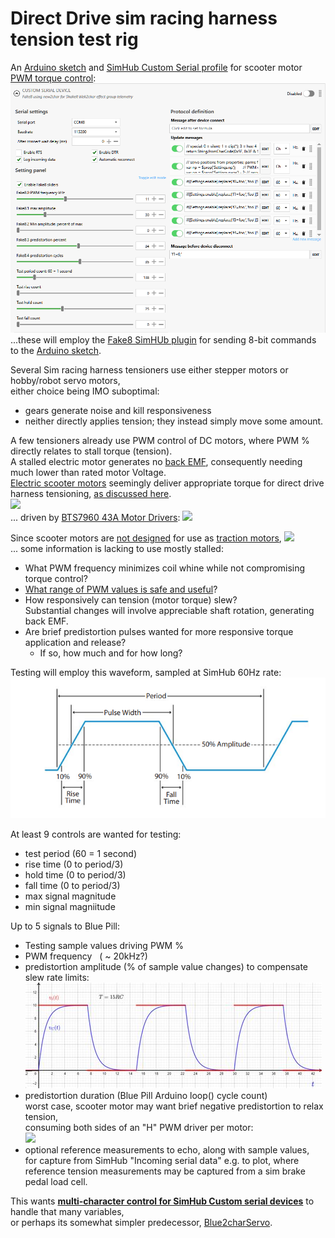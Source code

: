 # Direct Drive sim racing harness tension test rig
 An [Arduino sketch](https://github.com/blekenbleu/Arduino-Blue-Pill/tree/main/blek2byte) 
 and [SimHub Custom Serial profile](https://raw.githubusercontent.com/blekenbleu/SimHub-profiles/main/Fake8.shsds) 
 for scooter motor [PWM torque control](https://www.picotech.com/library/application-note/some-power-pwm-drivers-for-electric-dc-motors):  
 ![](https://raw.githubusercontent.com/blekenbleu/Fake8/main/Fake8.png)  
 ...these will employ the [Fake8 SimHUb plugin](https://github.com/blekenbleu/Fake8) for sending 8-bit commands
 to the [Arduino sketch](https://github.com/blekenbleu/Arduino-Blue-Pill/tree/main/blek2byte).

Several Sim racing harness tensioners use either stepper motors or hobby/robot servo motors,  
either choice being IMO suboptimal:
- gears generate noise and kill responsiveness
- neither directly applies tension; they instead simply move some amount.

A few tensioners already use PWM control of DC motors,
where PWM % directly relates to stall torque (tension).  
A stalled electric motor generates no [back EMF](https://en.wikipedia.org/wiki/Counter-electromotive_force),
consequently needing much lower than rated motor Voltage.  
[Electric scooter motors](https://www.amazon.com/dp/B09KRGZX3G?tag=racedep-20)
seemingly deliver appropriate torque for direct drive harness tensioning, [as discussed here](https://www.racedepartment.com/threads/2dof-harness-tensionner-with-fly-ptmover.194331/page-9#post-3531954).  
![](https://m.media-amazon.com/images/I/71aZ-9HlhdL._SL1500_.jpg)  
... driven by [BTS7960 43A Motor Drivers](https://electropeak.com/learn/interfacing-bts7960-43a-high-power-motor-driver-module-with-arduino/):
![](https://electropeak.com/learn/wp-content/uploads/2021/01/BTS7960-43A-Driver-Module.jpg)  

Since scooter motors are [not designed](https://support.electricscooterparts.com/support/discussions/topics/1000087804)
for use as [traction motors](https://en.wikipedia.org/wiki/Traction_motor),
![](https://s3.amazonaws.com/cdn.freshdesk.com/data/helpdesk/attachments/production/1061847567/original/ZBdjpUecHVhGhRT2PKtmCvsTbPvkehl3zg.png)  
... some information is lacking to use mostly stalled:
- What PWM frequency minimizes coil whine while not compromising torque control?
- [What range of PWM values is safe and useful](https://www.allaboutcircuits.com/textbook/semiconductors/chpt-11/pulse-width-modulation/)?
- How responsively can tension (motor torque) slew?  
  Substantial changes will involve appreciable shaft rotation, generating back EMF.  
- Are brief predistortion pulses wanted for more responsive torque application and release?
   - If so, how much and for how long?

Testing will employ this waveform, sampled at SimHub 60Hz rate:  
![](test.png)  

At least 9 controls are wanted for testing:
- test period  (60 = 1 second)
- rise time (0 to period/3)
- hold time (0 to period/3)
- fall time (0 to period/3)
- max signal magnitude
- min signal magniitude

Up to 5 signals to Blue Pill:  
- Testing sample values driving PWM %
- PWM frequency &nbsp; ( ~ 20kHz?)
- predistortion amplitude (% of sample value changes) to compensate slew rate limits:
  ![](predistort.jpg)
- predistortion duration (Blue Pill Arduino loop() cycle count)  
  worst case, scooter motor may want brief negative predistortion to relax tension,  
  consuming both sides of an "H" PWM driver per motor:  
  ![](https://www.allaboutcircuits.com/uploads/articles/simple-H-bridge.jpg)  
- optional reference measurements to echo, along with sample values,  
  for capture from SimHub "Incoming serial data" e.g. to plot,
  where reference tension measurements may be captured from a sim brake pedal load cell.
  
This wants [**multi-character control for SimHub Custom serial devices**](https://github.com/blekenbleu/blekenbleu.github.io/tree/master/Arduino/blek2char) to handle that many variables,  
or perhaps its somewhat simpler predecessor, [Blue2charServo](https://github.com/blekenbleu/blekenbleu.github.io/tree/master/Arduino/Blue2charServo).
